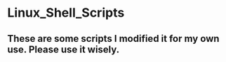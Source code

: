 # Linux_Shell_Scripts

## These are some scripts I modified it for my own use. Please use it wisely.

